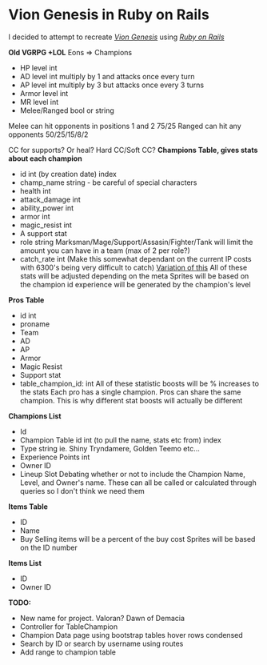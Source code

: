 # Vion Genesis in Ruby on Rails

I decided to attempt to recreate [*Vion Genesis*](http://ex5thgen.comyr.com) using [*Ruby on Rails*](http://rubyonrails.org)


**Old VGRPG +LOL**
Eons => Champions
* HP level int
* AD level int multiply by 1 and attacks once every turn
* AP level int multiply by 3 but attacks once every 3 turns
* Armor level int
* MR level int
* Melee/Ranged bool or string

Melee can hit opponents in positions 1 and 2 75/25
Ranged can hit any opponents 50/25/15/8/2

CC for supports? Or heal?
Hard CC/Soft CC?
**Champions Table, gives stats about each champion**
* id int (by creation date) index
* champ_name string - be careful of special characters
* health int
* attack_damage int
* ability_power int
* armor int
* magic_resist int
* A support stat
* role string Marksman/Mage/Support/Assasin/Fighter/Tank will limit the amount you can have in a team (max of 2 per role?)
* catch_rate int (Make this somewhat dependant on the current IP costs with 6300's being very difficult to catch) [Variation of this](http://bulbapedia.bulbagarden.net/wiki/Catch_rate)
All of these stats will be adjusted depending on the meta
Sprites will be based on the champion id
experience will be generated by the champion's level

**Pros Table**
* id int
* proname
* Team
* AD
* AP
* Armor
* Magic Resist
* Support stat
* table_champion_id: int
All of these statistic boosts will be % increases to the stats
Each pro has a single champion. Pros can share the same champion. This is why different stat boosts will actually be different

**Champions List**
* Id
* Champion Table id int (to pull the name, stats etc from) index
* Type string ie. Shiny Tryndamere, Golden Teemo etc...
* Experience Points int
* Owner ID
* Lineup Slot
Debating whether or not to include the Champion Name, Level, and Owner's name. These can all be called or calculated through queries so I don't think we need them



**Items Table**
* ID
* Name
* Buy
Selling items will be a percent of the buy cost
Sprites will be based on the ID number

**Items List**
* ID
* Owner ID

**TODO:**
* New name for project. Valoran? Dawn of Demacia
* Controller for TableChampion
* Champion Data page using bootstrap tables hover rows condensed
* Search by ID or search by username using routes
* Add range to champion table